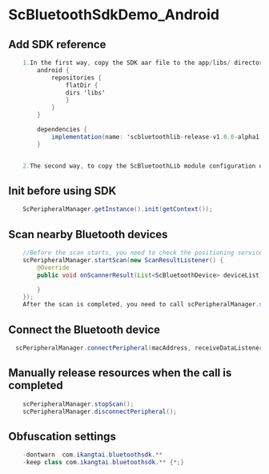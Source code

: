 # ScBluetoothSdkDemo_Android

## Add SDK reference
```java
    1.In the first way, copy the SDK aar file to the app/libs/ directory of the project, then configure gradle
        android {
            repositories {
                flatDir {
                dirs 'libs'
                }
            }
        }

        dependencies {
            implementation(name: 'scbluetoothlib-release-v1.0.0-alpha1', ext: 'aar')
        }


    2.The second way, to copy the ScBluetoothLib module configuration of Demo to the project, and then add implementation project(':ScBluetoothLib') to gradle dependencies
```
## Init before using SDK
```java
    ScPeripheralManager.getInstance().init(getContext());
```
## Scan nearby Bluetooth devices
```java
    //Before the scan starts, you need to check the positioning service switch above 6.0, the positioning authority of the system above 6.0, and the Bluetooth switch
    scPeripheralManager.startScan(new ScanResultListener() {
        @Override
        public void onScannerResult(List<ScBluetoothDevice> deviceList) {

        }
    });
    After the scan is completed, you need to call scPeripheralManager.stopScanDevice()
```
## Connect the Bluetooth device
```java
  scPeripheralManager.connectPeripheral(macAddress, receiveDataListenerAdapter);
```
## Manually release resources when the call is completed
```java
    scPeripheralManager.stopScan();
    scPeripheralManager.disconnectPeripheral();
```
## Obfuscation settings
```java
    -dontwarn  com.ikangtai.bluetoothsdk.**
    -keep class com.ikangtai.bluetoothsdk.** {*;}
```

